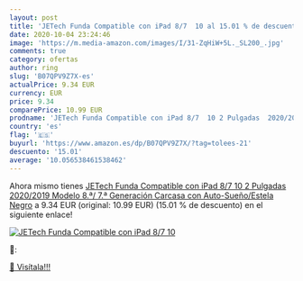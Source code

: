 ```yaml
---
layout: post
title: 'JETech Funda Compatible con iPad 8/7  10 al 15.01 % de descuento'
date: 2020-10-04 23:24:46
image: 'https://m.media-amazon.com/images/I/31-ZqHiW+5L._SL200_.jpg'
comments: true
category: ofertas
author: ring
slug: 'B07QPV9Z7X-es'
actualPrice: 9.34 EUR
currency: EUR
price: 9.34
comparePrice: 10.99 EUR
prodname: 'JETech Funda Compatible con iPad 8/7  10 2 Pulgadas  2020/2019 Modelo  8.ª/ 7.ª Generación   Carcasa con Auto-Sueño/Estela  Negro'
country: 'es'
flag: '🇪🇸'
buyurl: 'https://www.amazon.es/dp/B07QPV9Z7X/?tag=tolees-21'
descuento: '15.01'
average: '10.056538461538462'
---
```


Ahora mismo tienes [JETech Funda Compatible con iPad 8/7  10 2 Pulgadas  2020/2019 Modelo  8.ª/ 7.ª Generación   Carcasa con Auto-Sueño/Estela  Negro](https://www.amazon.es/dp/B07QPV9Z7X/?tag=tolees-21) a 9.34 EUR (original: 10.99 EUR) (15.01 %  de descuento) en el siguiente enlace!

[![JETech Funda Compatible con iPad 8/7  10](https://m.media-amazon.com/images/I/31-ZqHiW+5L._SL200_.jpg)](https://www.amazon.es/dp/B07QPV9Z7X/?tag=tolees-21)

🔎:


[🛒 Visítala!!!](https://www.amazon.es/dp/B07QPV9Z7X/?tag=tolees-21)

